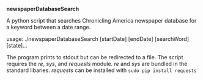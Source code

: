 **newspaperDatabaseSearch**

A python script that searches Chronicling America newspaper database for a keyword between a date range.

usage: ./newspaperDatabaseSearch [startDate] [endDate] [searchWord] [state]...

The program prints to stdout but can be redirected to a file. 
The script requires the *re*, *sys*, and *requests* module.
*re* and *sys* are bundled in the standard libaries.
*requests* can be installed with `sudo pip install requests`



